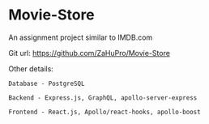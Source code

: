 # Movie-Store
An assignment project similar to IMDB.com

Git url: https://github.com/ZaHuPro/Movie-Store

Other details:

    Database - PostgreSQL
    
    Backend - Express.js, GraphQL, apollo-server-express
    
    Frontend - React.js, Apollo/react-hooks, apollo-boost
